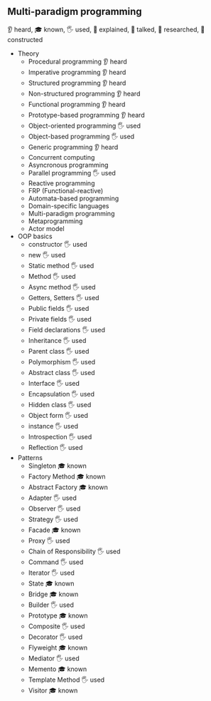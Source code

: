 ## Multi-paradigm programming
 👂 heard, 🎓 known, 🖐️ used, 🙋 explained, 📢 talked, 🔬 researched, 🚀 constructed
- Theory
  - Procedural programming 👂 heard
  - Imperative programming 👂 heard
  - Structured programming 👂 heard
  - Non-structured programming 👂 heard
  - Functional programming 👂 heard
  - Prototype-based programming 👂 heard
  - Object-oriented programming 🖐️ used
  - Object-based programming 🖐️ used
  - Generic programming 👂 heard
  - Concurrent computing
  - Asyncronous programming
  - Parallel programming 🖐️ used
  - Reactive programming
  - FRP (Functional-reactive)
  - Automata-based programming
  - Domain-specific languages
  - Multi-paradigm programming
  - Metaprogramming
  - Actor model
- OOP basics
  - constructor 🖐️ used
  - new 🖐️ used
  - Static method 🖐️ used
  - Method 🖐️ used
  - Async method 🖐️ used
  - Getters, Setters 🖐️ used
  - Public fields 🖐️ used
  - Private fields 🖐️ used
  - Field declarations 🖐️ used
  - Inheritance 🖐️ used
  - Parent class 🖐️ used
  - Polymorphism 🖐️ used
  - Abstract class 🖐️ used
  - Interface 🖐️ used
  - Encapsulation 🖐️ used
  - Hidden class 🖐️ used
  - Object form 🖐️ used
  - instance 🖐️ used
  - Introspection 🖐️ used
  - Reflection 🖐️ used
- Patterns
  - Singleton 🎓 known
  - Factory Method 🎓 known
  - Abstract Factory 🎓 known
  - Adapter 🖐️ used
  - Observer 🖐️ used
  - Strategy 🖐️ used
  - Facade 🎓 known
  - Proxy 🖐️ used
  - Chain of Responsibility 🖐️ used
  - Command 🖐️ used
  - Iterator 🖐️ used
  - State 🎓 known
  - Bridge 🎓 known
  - Builder 🖐️ used
  - Prototype 🎓 known
  - Composite 🖐️ used
  - Decorator 🖐️ used
  - Flyweight 🎓 known
  - Mediator 🖐️ used
  - Memento 🎓 known
  - Template Method 🖐️ used
  - Visitor 🎓 known
